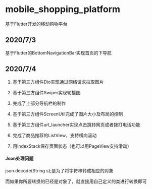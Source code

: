 # mobile_shopping_platform

基于Flutter开发的移动购物平台

## 2020/7/3
基于Flutter的BottomNavigationBar实现首页的下导航

## 2020/7/4

1. 基于第三方组件Dio实现通过网络请求拉取图片

2. 基于第三方组件Swiper实现轮播图

3. 完成了上部分导航栏的制作

4. 基于第三方组件ScreenUtil完成了图片大小及布局的控制

5. 基于第三方组件url_launcher实现点击跳转网页或者拨打电话功能

6. 完成了商品推荐的ListView，支持横向滚动

7. 用IndexStack保存页面状态（也可以用PageView支持滑动）

#### Json处理问题

json.decode(String s);是为了将字符串转成相应的对象

而如果你所要转换的已经是对象了，就直接用自己定义的类进行转换即可



